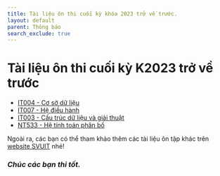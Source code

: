 ```yaml
---
title: Tài liệu ôn thi cuối kỳ khóa 2023 trở về trước.
layout: default
parent: Thông báo
search_exclude: true
---
```


# Tài liệu ôn thi cuối kỳ K2023 trở về trước

- [IT004 - Cơ sở dữ liệu](https://drive.google.com/drive/folders/1lKEm-LJrxY0QrZvvxx0gpiCslhTEv3aJ?usp=drive_link)
- [IT007 - Hệ điều hành](https://drive.google.com/drive/folders/1Fv5QgPX6cuuvXp40pAEqgwweRLpMlHOM?usp=drive_link)
- [IT003 - Cấu trúc dữ liệu và giải thuật](https://drive.google.com/drive/folders/1lbJ-RoobA4siIV2Cq-v64ddAmGK4XCBP?usp=drive_link)
- [NT533 - Hệ tính toán phân bố](https://drive.google.com/drive/folders/1hjS_CjDXuMiBoNEIGK9rGKVdEHMox7Fd?usp=drive_link)

Ngoài ra, các bạn có thể tham khảo thêm các tài liệu ôn tập khác trên [website SVUIT](https://svuit.org/mmtt/) nhé!

### *Chúc các bạn thi tốt.*